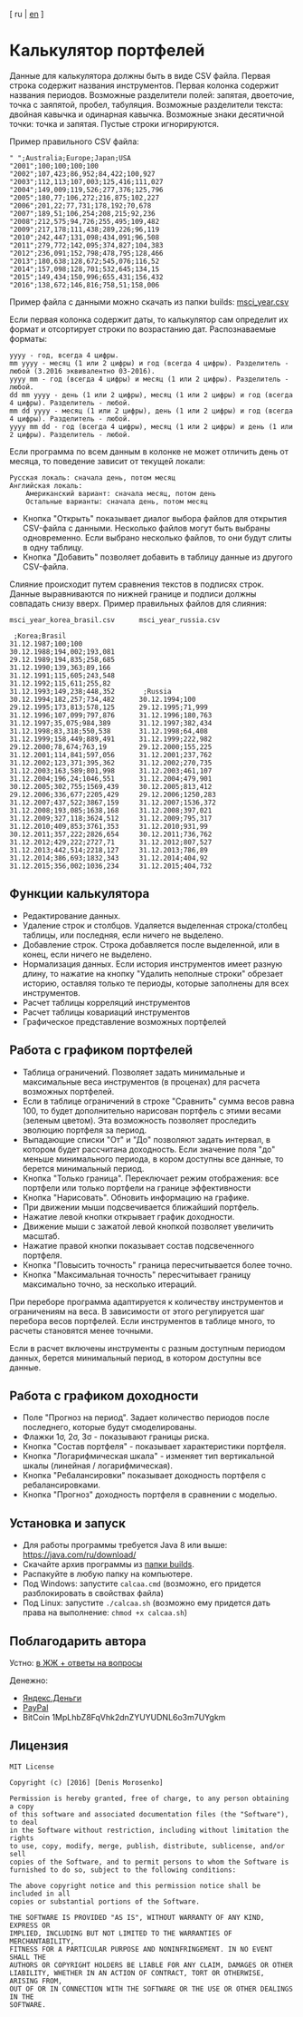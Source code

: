 [ ru | [en](README_en.md) ]

# Калькулятор портфелей

Данные для калькулятора должны быть в виде CSV файла.
Первая строка содержит названия инструментов.
Первая колонка содержит названия периодов.
Возможные разделители полей: запятая, двоеточие, точка с заяпятой, пробел, табуляция.
Возможные разделители текста: двойная кавычка и одинарная кавычка. 
Возможные знаки десятичной точки: точка и запятая.
Пустые строки игнорируются.

Пример правильного CSV файла:

    " ";Australia;Europe;Japan;USA
    "2001";100;100;100;100
    "2002";107,423;86,952;84,422;100,927
    "2003";112,113;107,003;125,416;111,027
    "2004";149,009;119,526;277,376;125,796
    "2005";180,77;106,272;216,875;102,227
    "2006";201,22;77,731;178,192;70,678
    "2007";189,51;106,254;208,215;92,236
    "2008";212,575;94,726;255,495;109,482
    "2009";217,178;111,438;289,226;96,119
    "2010";242,447;131,098;434,091;96,508
    "2011";279,772;142,095;374,827;104,383
    "2012";236,091;152,798;478,795;128,466
    "2013";180,638;128,672;545,076;116,52
    "2014";157,098;128,701;532,645;134,15
    "2015";149,434;150,996;655,431;156,432
    "2016";138,672;146,816;758,51;158,006

Пример файла с данными можно скачать из папки builds: [msci_year.csv](builds/msci_year.csv)

Если первая колонка содержит даты, то калькулятор сам определит их формат и
отсортирует строки по возрастанию дат. Распознаваемые форматы:

    yyyy - год, всегда 4 цифры.
    mm yyyy - месяц (1 или 2 цифры) и год (всегда 4 цифры). Разделитель - любой (3.2016 эквивалентно 03-2016).
    yyyy mm - год (всегда 4 цифры) и месяц (1 или 2 цифры). Разделитель - любой.
    dd mm yyyy - день (1 или 2 цифры), месяц (1 или 2 цифры) и год (всегда 4 цифры). Разделитель - любой.
    mm dd yyyy - месяц (1 или 2 цифры), день (1 или 2 цифры) и год (всегда 4 цифры). Разделитель - любой.
    yyyy mm dd - год (всегда 4 цифры), месяц (1 или 2 цифры) и день (1 или 2 цифры). Разделитель - любой.

Если программа по всем данным в колонке не может отличить день от месяца,
то поведение зависит от текущей локали:
    
    Русская локаль: сначала день, потом месяц
    Английская локаль: 
        Американский вариант: сначала месяц, потом день
        Остальные варианты: сначала день, потом месяц

- Кнопка "Открыть" показывает диалог выбора файлов для открытия CSV-файла с данными.
Несколько файлов могут быть выбраны одновременно. Если выбрано несколько файлов,
то они будут слиты в одну таблицу.
- Кнопка "Добавить" позволяет добавить в таблицу данные из другого CSV-файла.

Слияние происходит путем сравнения текстов в подписях строк.
Данные выравниваются по нижней границе и подписи должны совпадать снизу вверх.
Пример правильных файлов для слияния:

    msci_year_korea_brasil.csv      msci_year_russia.csv
    
     ;Korea;Brasil
    31.12.1987;100;100
    30.12.1988;194,002;193,081
    29.12.1989;194,835;258,685
    31.12.1990;139,363;89,166
    31.12.1991;115,605;243,548
    31.12.1992;115,611;255,82
    31.12.1993;149,238;448,352       ;Russia
    30.12.1994;182,257;734,482      30.12.1994;100
    29.12.1995;173,813;578,125      29.12.1995;71,999
    31.12.1996;107,099;797,876      31.12.1996;180,763
    31.12.1997;35,075;984,389       31.12.1997;382,434
    31.12.1998;83,318;550,538       31.12.1998;64,408
    31.12.1999;158,449;889,491      31.12.1999;222,982
    29.12.2000;78,674;763,19        29.12.2000;155,225
    31.12.2001;114,841;597,056      31.12.2001;237,762
    31.12.2002;123,371;395,362      31.12.2002;270,735
    31.12.2003;163,589;801,998      31.12.2003;461,107
    31.12.2004;196,24;1046,551      31.12.2004;479,901
    30.12.2005;302,755;1569,439     30.12.2005;813,412
    29.12.2006;336,677;2205,429     29.12.2006;1250,283
    31.12.2007;437,522;3867,159     31.12.2007;1536,372
    31.12.2008;193,085;1638,168     31.12.2008;397,021
    31.12.2009;327,118;3624,512     31.12.2009;795,317
    31.12.2010;409,853;3761,353     31.12.2010;931,99
    30.12.2011;357,222;2826,654     30.12.2011;736,762
    31.12.2012;429,222;2727,71      31.12.2012;807,527
    31.12.2013;442,514;2218,127     31.12.2013;786,89
    31.12.2014;386,693;1832,343     31.12.2014;404,92
    31.12.2015;356,002;1036,234     31.12.2015;404,732


## Функции калькулятора

- Редактирование данных.
- Удаление строк и столбцов. Удаляется выделенная строка/столбец таблицы,
или последняя, если ничего не выделено.
- Добавление строк. Строка добавляется после выделенной, или в конец, если ничего не выделено.
- Нормализация данных. Если история инструментов имеет разную длину, то нажатие на кнопку
"Удалить неполные строки" обрезает историю, оставляя только те периоды, которые заполнены для всех инструментов.
- Расчет таблицы корреляций инструментов
- Расчет таблицы ковариаций инструментов
- Графическое представление возможных портфелей

## Работа с графиком портфелей

- Таблица ограничений. Позволяет задать минимальные и максимальные
веса инструментов (в проценах) для расчета возможных портфелей.
- Если в таблице ограничений в строке "Сравнить" сумма весов равна 100,
то будет дополнительно нарисован портфель с этими весами (зеленым цветом).
Эта возможность позволяет проследить эволюцию портфеля за период.
- Выпадающие списки "От" и "До" позволяют задать интервал, в котором будет рассчитана доходность.
Если значение поля "до" меньше минимального периода, в кором доступны все данные,
то берется минимальный период.
- Кнопка "Только граница". Переключает режим отображения:
все портфели или только портфели на границе эффективности
- Кнопка "Нарисовать". Обновить информацию на графике.
- При движении мыши подсвечивается ближайший портфель.
- Нажатие левой кнопки открывает график доходности.
- Движение мыши с зажатой левой кнопкой позволяет увеличить масштаб.
- Нажатие правой кнопки показывает состав подсвеченного портфеля.
- Кнопка "Повысить точность" граница пересчитывается более точно.
- Кнопка "Максимальная точность" пересчитывает границу максимально точно, за несколько итераций.

При переборе программа адаптируется к количеству инструментов и ограничениям на веса.
В зависимости от этого регулируется шаг перебора весов портфелей. Если инструментов в таблице много,
то расчеты становятся менее точными.

Если в расчет включены инструменты с разным доступным периодом данных, берется минимальный период,
в котором доступны все данные.

## Работа с графиком доходности
- Поле "Прогноз на период". Задает количество периодов после последнего, которые будут смоделированы.
- Флажки 1σ, 2σ, 3σ - показывают границы риска.
- Кнопка "Состав портфеля" - показывает характеристики портфеля.
- Кнопка "Логарифмическая шкала" - изменяет тип вертикальной шкалы (линейная / логарифмическая).
- Кнопка "Ребалансировки" показывает доходность портфеля с ребалансировками.
- Кнопка "Прогноз" доходность портфеля в сравнении с моделью.

## Установка и запуск

- Для работы программы требуется Java 8 или выше: https://java.com/ru/download/
- Скачайте архив программы из [папки builds](builds/).
- Распакуйте в любую папку на компьютере.
- Под Windows: запустите `calcaa.cmd`
(возможно, его придется разблокировать в свойствах файла)
- Под Linux: запустите `./calcaa.sh`
(возможно ему придется дать права на выполнение: `chmod +x calcaa.sh`)

## Поблагодарить автора
Устно: [в ЖЖ + ответы на вопросы](http://oppositus.livejournal.com/408547.html)

Денежно:
- [Яндекс.Деньги](https://money.yandex.ru/to/4100172000860)
- [PayPal](paypal.me/oppositus)
- BitCoin 1MpLhbZ8FqVhk2dnZYUYUDNL6o3m7UYgkm

## Лицензия

    MIT License
    
    Copyright (c) [2016] [Denis Morosenko]
    
    Permission is hereby granted, free of charge, to any person obtaining a copy
    of this software and associated documentation files (the "Software"), to deal
    in the Software without restriction, including without limitation the rights
    to use, copy, modify, merge, publish, distribute, sublicense, and/or sell
    copies of the Software, and to permit persons to whom the Software is
    furnished to do so, subject to the following conditions:
    
    The above copyright notice and this permission notice shall be included in all
    copies or substantial portions of the Software.
    
    THE SOFTWARE IS PROVIDED "AS IS", WITHOUT WARRANTY OF ANY KIND, EXPRESS OR
    IMPLIED, INCLUDING BUT NOT LIMITED TO THE WARRANTIES OF MERCHANTABILITY,
    FITNESS FOR A PARTICULAR PURPOSE AND NONINFRINGEMENT. IN NO EVENT SHALL THE
    AUTHORS OR COPYRIGHT HOLDERS BE LIABLE FOR ANY CLAIM, DAMAGES OR OTHER
    LIABILITY, WHETHER IN AN ACTION OF CONTRACT, TORT OR OTHERWISE, ARISING FROM,
    OUT OF OR IN CONNECTION WITH THE SOFTWARE OR THE USE OR OTHER DEALINGS IN THE
    SOFTWARE.
